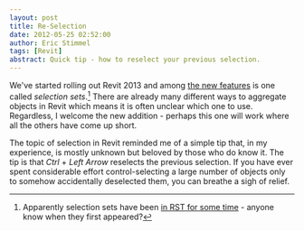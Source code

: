 ```yaml
---
layout: post
title: Re-Selection
date: 2012-05-25 02:52:00
author: Eric Stimmel  
tags: [Revit]  
abstract: Quick tip - how to reselect your previous selection. 
---
```


We've started rolling out Revit 2013 and among [the new features][] is one called *selection sets*.[^fn-rst2012-selsets] There are already many different ways to aggregate objects in Revit which means it is often unclear which one to use. Regardless, I welcome the new addition - perhaps this one will work where all the others have come up short. 

The topic of selection in Revit reminded me of a simple tip that, in my experience, is mostly unknown but beloved by those who do know it. The tip is that *Ctrl* + *Left Arrow* reselects the previous selection. If you have ever spent considerable effort control-selecting a large number of objects only to somehow accidentally deselected them, you can breathe a sigh of relief. 

 [^fn-rst2012-selsets]: Apparently selection sets have been [in RST for some time][RSTselset] - anyone know when they first appeared?

 [the new features]: http://wikihelp.autodesk.com/Revit/enu/2013/Help/00001-Revit_He0/0001-What%e2%80%99s_N1/0002-New_in_R2
 [RSTselset]: http://revitoped.blogspot.com/2012/05/selecting-multiple-saved-selection-sets.html